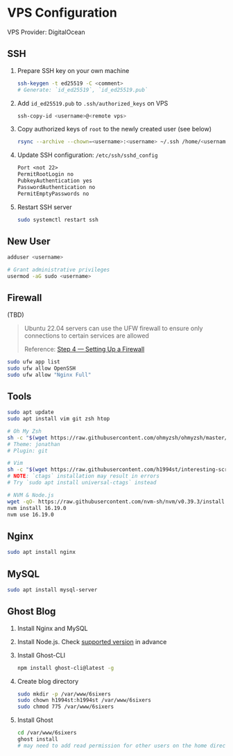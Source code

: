 # VPS Configuration

VPS Provider: DigitalOcean

## SSH

1. Prepare SSH key on your own machine

    ```bash
    ssh-keygen -t ed25519 -C <comment>
    # Generate: `id_ed25519`, `id_ed25519.pub`
    ```

2. Add `id_ed25519.pub` to `.ssh/authorized_keys` on VPS

    ```bash
    ssh-copy-id <username>@<remote vps>
    ```

3. Copy authorized keys of `root` to the newly created user (see below)

    ```bash
    rsync --archive --chown=<username>:<username> ~/.ssh /home/<username>
    ```

4. Update SSH configuration: `/etc/ssh/sshd_config`

    ```txt
    Port <not 22>
    PermitRootLogin no
    PubkeyAuthentication yes
    PasswordAuthentication no
    PermitEmptyPasswords no
    ```

5. Restart SSH server

    ```bash
    sudo systemctl restart ssh
    ```

## New User

```bash
adduser <username>

# Grant administrative privileges
usermod -aG sudo <username>
```

## Firewall

(TBD)

> Ubuntu 22.04 servers can use the UFW firewall to ensure only connections to
certain services are allowed
>
> Reference: [Step 4 — Setting Up a Firewall](https://www.digitalocean.com/community/tutorials/initial-server-setup-with-ubuntu-22-04#step-4-setting-up-a-firewall)

```bash
sudo ufw app list
sudo ufw allow OpenSSH
sudo ufw allow "Nginx Full"
```

## Tools

```bash
sudo apt update
sudo apt install vim git zsh htop

# Oh My Zsh
sh -c "$(wget https://raw.githubusercontent.com/ohmyzsh/ohmyzsh/master/tools/install.sh -O -)"
# Theme: jonathan
# Plugin: git

# Vim
sh -c "$(wget https://raw.githubusercontent.com/h1994st/interesting-scripts/master/sync-vim-conf.sh -O -)"
# NOTE: `ctags` installation may result in errors
# Try `sudo apt install universal-ctags` instead

# NVM & Node.js
wget -qO- https://raw.githubusercontent.com/nvm-sh/nvm/v0.39.3/install.sh | bash
nvm install 16.19.0
nvm use 16.19.0
```

## Nginx

```bash
sudo apt install nginx
```

## MySQL

```bash
sudo apt install mysql-server
```

## Ghost Blog

1. Install Nginx and MySQL
2. Install Node.js. Check [supported version](https://ghost.org/docs/faq/node-versions/) in advance
3. Install Ghost-CLI

    ```bash
    npm install ghost-cli@latest -g
    ```

4. Create blog directory

    ```bash
    sudo mkdir -p /var/www/6sixers
    sudo chown h1994st:h1994st /var/www/6sixers
    sudo chmod 775 /var/www/6sixers
    ```

5. Install Ghost

    ```bash
    cd /var/www/6sixers
    ghost install
    # may need to add read permission for other users on the home directory
    ```
